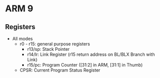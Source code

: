 
# ARM 9
## Registers
* All modes
  * r0 - r15: general purpose registers
    * r13/sp: Stack Pointer
    * r14/lr: Link Register (r15 return address on BL/BLX Branch with Link)
    * r15/pc: Program Counter ([31:2] in ARM, [31:1] in Thumb)
  * CPSR: Current Program Status Register
